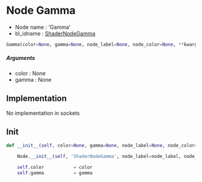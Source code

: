 # Node Gamma

- Node name : 'Gamma'
- bl_idname : [ShaderNodeGamma](https://docs.blender.org/api/current/bpy.types.ShaderNodeGamma.html)


``` python
Gamma(color=None, gamma=None, node_label=None, node_color=None, **kwargs)
```
##### Arguments

- color : None
- gamma : None

## Implementation

No implementation in sockets

## Init

``` python
def __init__(self, color=None, gamma=None, node_label=None, node_color=None, **kwargs):

    Node.__init__(self, 'ShaderNodeGamma', node_label=node_label, node_color=node_color, **kwargs)

    self.color           = color
    self.gamma           = gamma
```
